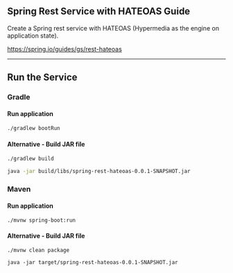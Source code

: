 ## Spring Rest Service with HATEOAS Guide

Create a Spring rest service with HATEOAS (Hypermedia as the engine on application state).

https://spring.io/guides/gs/rest-hateoas

---

## Run the Service

### Gradle

#### Run application

```sh
./gradlew bootRun
```

#### Alternative - Build JAR file

```sh
./gradlew build
```

```sh
java -jar build/libs/spring-rest-hateoas-0.0.1-SNAPSHOT.jar
```

### Maven

#### Run application

```
./mvnw spring-boot:run
```

#### Alternative - Build JAR file

```
./mvnw clean package
```

```
java -jar target/spring-rest-hateoas-0.0.1-SNAPSHOT.jar
```